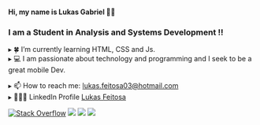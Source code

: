 #### Hi, my name is Lukas Gabriel 👋🏻

### I am a Student in Analysis and Systems Development !!

▸ 🍀 I’m currently learning HTML, CSS and Js. <br>
▸ 💻 I am passionate about technology and programming and I seek to be a great mobile Dev.  <br>



▸ 📫 How to reach me: lukas.feitosa03@hotmail.com  <br>
▸ 👨🏻‍💻 LinkedIn Profile <a href="https://www.linkedin.com/in/lukas-feitosa-90768a1a9/" title="Perfil LinkedIn">Lukas Feitosa</a>  <br>

[<img alt="Stack Overflow" src="https://img.shields.io/badge/-Stackoverflow-FE7A16?style=for-the-badge&logo=stack-overflow&logoColor=white"/>](https://pt.stackoverflow.com/users/230761/lukas-feitosa?tab=profile)
[<img src="https://img.shields.io/badge/linkedin-%230077B5.svg?&style=for-the-badge&logo=linkedin&logoColor=white" />](https://www.linkedin.com/in/lukas-feitosa-90768a1a9/)
[<img src = "https://img.shields.io/badge/instagram-%23E4405F.svg?&style=for-the-badge&logo=instagram&logoColor=white">](https://www.instagram.com/murilochaves/)
[<img src="https://img.shields.io/badge/email-0078D4?style=for-the-badge&logo=microsoft-outlook&logoColor=white" />](mailto:lukas.feitosa03@hotmail.com)

<!--
## ⚡ GitHub Stats
-->
